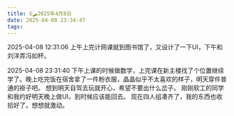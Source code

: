 ```yaml
---
title: G🛹2025年4月8日
date: 2025-04-08 23:34:47
tags:
---
```


2025-04-08 12:31:06
上午上完计网课就到图书馆了，又设计了一下UI，下午和刘洋弄冯如杯。

2025-04-08 23:31:40
下午上课的时候做数学，上完课在新主楼找了个位置继续学了。晚上吃完饭在宿舍拿了一件粉衣服，晶晶似乎不太喜欢的样子，明天穿件普通的褂子吧。
想到明天自驾去玩就开心，希望不要出什么岔子。
刚刚软工的同学和我约好明天晚上做UI，到时候应该能回去。
现在四人组凑齐了，我的东西也收拾好了。想想就激动。
